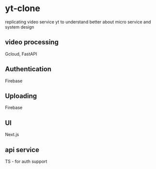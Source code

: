 # yt-clone
replicating video service yt to understand better about micro service and system design

## video processing
Gcloud, FastAPI

## Authentication 
Firebase 

## Uploading 
Firebase 

## UI
Next.js 

## api service
TS - for auth support 